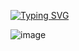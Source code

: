 [![Typing SVG](https://readme-typing-svg.demolab.com?font=Fira+Code&pause=1000&color=FFFFFF&center=true&vCenter=true&width=435&lines=hi%2C+i'm+alake)](https://git.io/typing-svg)

![image](https://github.com/user-attachments/assets/a7645c77-4958-44c1-8494-b4a8d95a9b86)
